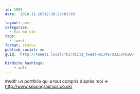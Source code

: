 ```yaml
---
id: 1891
date: '2010-11-26T12:28:22+01:00'

layout: post
categories:
  - Vis ma vie
tags:
  - tweet
format: status
publish_social: no
guid: 'http://tweets.local/?birdsite_tweet=8134970325340160'

birdsite_hashtags:
    - wdfr
---
```


\#wdfr un portfolio qui a tout compris d’après moi =&gt; http://www.spoongraphics.co.uk/